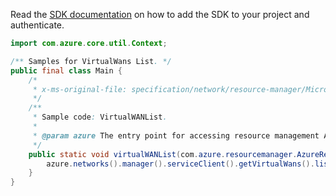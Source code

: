 Read the [SDK documentation](https://github.com/Azure/azure-sdk-for-java/blob/azure-resourcemanager_2.12.0/sdk/resourcemanager/azure-resourcemanager/README.md) on how to add the SDK to your project and authenticate.

```java
import com.azure.core.util.Context;

/** Samples for VirtualWans List. */
public final class Main {
    /*
     * x-ms-original-file: specification/network/resource-manager/Microsoft.Network/stable/2021-05-01/examples/VirtualWANList.json
     */
    /**
     * Sample code: VirtualWANList.
     *
     * @param azure The entry point for accessing resource management APIs in Azure.
     */
    public static void virtualWANList(com.azure.resourcemanager.AzureResourceManager azure) {
        azure.networks().manager().serviceClient().getVirtualWans().list(Context.NONE);
    }
}
```
